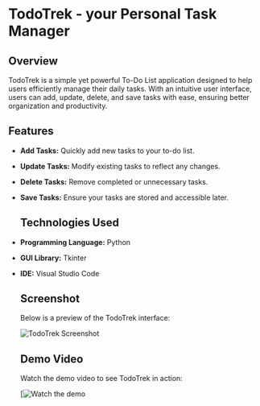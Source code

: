 
# TodoTrek - your Personal Task Manager

## Overview 
TodoTrek is a simple yet powerful To-Do List application designed to help users efficiently manage their daily tasks. With an intuitive user interface, users can add, update, delete, and save tasks with ease, ensuring better organization and productivity.

## Features
- **Add Tasks:** Quickly add new tasks to your to-do list.
- **Update Tasks:** Modify existing tasks to reflect any changes.
- **Delete Tasks:** Remove completed or unnecessary tasks.
- **Save Tasks:** Ensure your tasks are stored and accessible later.

  ## Technologies Used

- **Programming Language:** Python  
- **GUI Library:** Tkinter  
- **IDE:** Visual Studio Code

  ## Screenshot
  Below is a preview of the TodoTrek interface:

  ![TodoTrek Screenshot](https://github.com/user-attachments/assets/3f1ee7f3-d895-4b6c-9cdf-7b8f687b0bac)

  ## Demo Video
  Watch the demo video to see TodoTrek in action:

  [![Watch the demo](https://github.com/user-attachments/assets/4b2662eb-cbf9-4d61-979e-86a3fa6ccadf)

 




  

